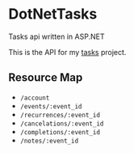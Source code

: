 # DotNetTasks

Tasks api written in ASP.NET

This is the API for my [tasks](https://github.com/rrickgauer/tasks) project.

## Resource Map

* `/account`
* `/events/:event_id`
* `/recurrences/:event_id`
* `/cancelations/:event_id`
* `/completions/:event_id`
* `/notes/:event_id`